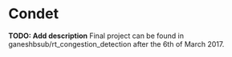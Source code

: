 # Condet

**TODO: Add description**
Final project can be found in ganeshbsub/rt_congestion_detection after the 6th of March 2017.

